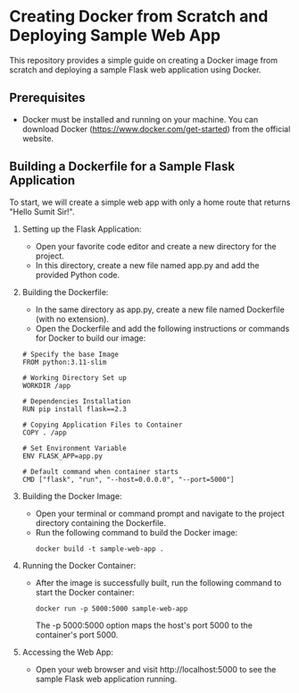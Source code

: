 # Creating Docker from Scratch and Deploying Sample Web App

This repository provides a simple guide on creating a Docker image from scratch and deploying a sample Flask web application using Docker.

## Prerequisites
- Docker must be installed and running on your machine. You can download Docker (https://www.docker.com/get-started) from the official website.

## Building a Dockerfile for a Sample Flask Application

To start, we will create a simple web app with only a home route that returns "Hello Sumit Sir!".

1. Setting up the Flask Application:
   - Open your favorite code editor and create a new directory for the project.
   - In this directory, create a new file named app.py and add the provided Python code.

2. Building the Dockerfile:
   - In the same directory as app.py, create a new file named Dockerfile (with no extension).
   - Open the Dockerfile and add the following instructions or commands for Docker to build our image:

   ```
   # Specify the base Image
   FROM python:3.11-slim

   # Working Directory Set up
   WORKDIR /app

   # Dependencies Installation
   RUN pip install flask==2.3

   # Copying Application Files to Container
   COPY . /app

   # Set Environment Variable
   ENV FLASK_APP=app.py

   # Default command when container starts
   CMD ["flask", "run", "--host=0.0.0.0", "--port=5000"]
   ```

3. Building the Docker Image:
   - Open your terminal or command prompt and navigate to the project directory containing the Dockerfile.
   - Run the following command to build the Docker image:
     ```
     docker build -t sample-web-app .
     ```

4. Running the Docker Container:
   - After the image is successfully built, run the following command to start the Docker container:
     ```
     docker run -p 5000:5000 sample-web-app
     ```
     The -p 5000:5000 option maps the host's port 5000 to the container's port 5000.

5. Accessing the Web App:
   - Open your web browser and visit http://localhost:5000 to see the sample Flask web application running.
